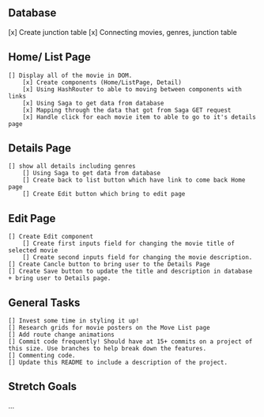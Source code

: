 ## Database
[x] Create junction table
[x] Connecting movies, genres, junction table


## Home/ List Page
    [] Display all of the movie in DOM.
        [x] Create components (Home/ListPage, Detail)
        [x] Using HashRouter to able to moving between components with links
        [x] Using Saga to get data from database
        [x] Mapping through the data that got from Saga GET request
        [x] Handle click for each movie item to able to go to it's details page

## Details Page
    [] show all details including genres
        [] Using Saga to get data from database
        [] Create back to list button which have link to come back Home page
        [] Create Edit button which bring to edit page
            
## Edit Page
    [] Create Edit component
        [] Create first inputs field for changing the movie title of selected movie
        [] Create second inputs field for changing the movie description.
    [] Create Cancle button to bring user to the Details Page
    [] Create Save button to update the title and description in database + bring user to Details page.

## General Tasks
    [] Invest some time in styling it up!
    [] Research grids for movie posters on the Move List page
    [] Add route change animations
    [] Commit code frequently! Should have at 15+ commits on a project of this size. Use branches to help break down the features.
    [] Commenting code.
    [] Update this README to include a description of the project.

## Stretch Goals
...